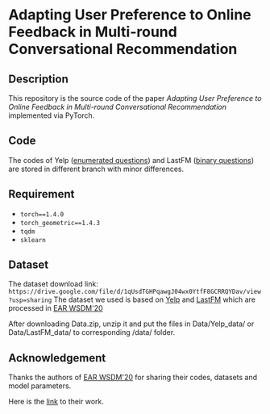 # Adapting User Preference to Online Feedback in Multi-round Conversational Recommendation

## Description

This repository is the source code of the paper *Adapting User Preference to Online Feedback in Multi-round Conversational Recommendation* implemented via PyTorch.

## Code
The codes of Yelp ([enumerated questions](https://github.com/xxkkrr/FPAN/tree/Yelp)) and LastFM ([binary questions](https://github.com/xxkkrr/FPAN/tree/LastFM)) are stored in different branch with minor differences.

## Requirement

- `torch==1.4.0`   
- `torch_geometric==1.4.3`
- `tqdm`
- `sklearn`

## Dataset
The dataset download link: `https://drive.google.com/file/d/1qUsdTGHPqawgJ04wx0YtfF8GCRRQYDav/view?usp=sharing`
The dataset we used is based on [Yelp](https://www.yelp.com/dataset/) and [LastFM](https://grouplens.org/datasets/hetrec-2011/) which are processed in [EAR WSDM'20](https://dl.acm.org/doi/10.1145/3336191.3371769)

After downloading Data.zip, unzip it and  put the files in Data/Yelp_data/ or  Data/LastFM_data/ to corresponding /data/ folder.

## Acknowledgement
Thanks the authors of [EAR WSDM'20](https://dl.acm.org/doi/10.1145/3336191.3371769)  for sharing their codes, datasets and model parameters.

Here is the [link](https://ear-conv-rec.github.io/) to their work.

